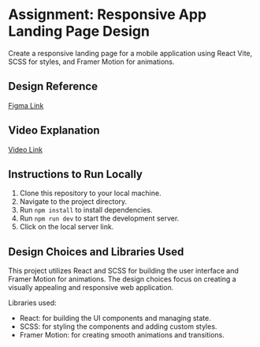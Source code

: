 # Assignment: Responsive App Landing Page Design

Create a responsive landing page for a mobile application using React Vite, SCSS for styles, and Framer Motion for animations.

## Design Reference

[Figma Link](https://www.figma.com/community/file/1145991068621514311)

## Video Explanation

[Video Link](https://www.loom.com/share/1735f90b5e464089935cd1dff4fca2b8?sid=ca423c04-d553-4631-97d7-fb84aa1766b6)

## Instructions to Run Locally

1. Clone this repository to your local machine.
2. Navigate to the project directory.
3. Run `npm install` to install dependencies.
4. Run `npm run dev` to start the development server.
5. Click on the local server link.

## Design Choices and Libraries Used

This project utilizes React and SCSS for building the user interface and Framer Motion for animations. The design choices focus on creating a visually appealing and responsive web application.

Libraries used:
- React: for building the UI components and managing state.
- SCSS: for styling the components and adding custom styles.
- Framer Motion: for creating smooth animations and transitions.

